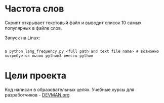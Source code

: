 # Частота слов

Скрипт открывает текстовый файл и выводит список 10 самых популярных в файле слов.

Запуск на Linux:

```#!bash

$ python lang_frequency.py <full path and text file name> # возможно потребуется вызов python3 вместо python
```


# Цели проекта

Код написан в образовательных целях. Учебные курсы для разработчиков - [DEVMAN.org](https://devman.org)

